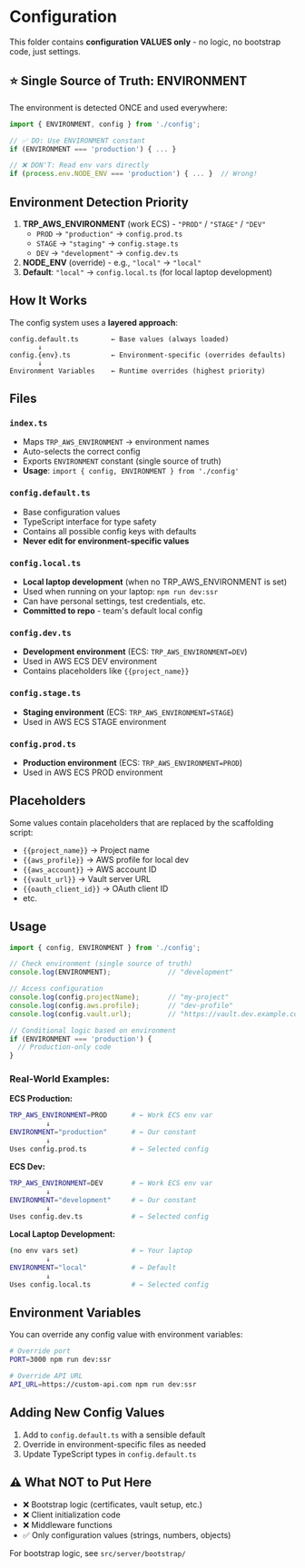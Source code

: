 # Configuration

This folder contains **configuration VALUES only** - no logic, no bootstrap code, just settings.

## ⭐ Single Source of Truth: ENVIRONMENT

The environment is detected ONCE and used everywhere:

```typescript
import { ENVIRONMENT, config } from './config';

// ✅ DO: Use ENVIRONMENT constant
if (ENVIRONMENT === 'production') { ... }

// ❌ DON'T: Read env vars directly
if (process.env.NODE_ENV === 'production') { ... }  // Wrong!
```

## Environment Detection Priority

1. **TRP_AWS_ENVIRONMENT** (work ECS) - `"PROD"` / `"STAGE"` / `"DEV"`
   - `PROD` → `"production"` → `config.prod.ts`
   - `STAGE` → `"staging"` → `config.stage.ts`
   - `DEV` → `"development"` → `config.dev.ts`
2. **NODE_ENV** (override) - e.g., `"local"` → `"local"`
3. **Default**: `"local"` → `config.local.ts` (for local laptop development)

## How It Works

The config system uses a **layered approach**:

```
config.default.ts        ← Base values (always loaded)
       ↓
config.{env}.ts          ← Environment-specific (overrides defaults)
       ↓
Environment Variables    ← Runtime overrides (highest priority)
```

## Files

### `index.ts`
- Maps `TRP_AWS_ENVIRONMENT` → environment names
- Auto-selects the correct config
- Exports `ENVIRONMENT` constant (single source of truth)
- **Usage**: `import { config, ENVIRONMENT } from './config'`

### `config.default.ts`
- Base configuration values
- TypeScript interface for type safety
- Contains all possible config keys with defaults
- **Never edit for environment-specific values**

### `config.local.ts`
- **Local laptop development** (when no TRP_AWS_ENVIRONMENT is set)
- Used when running on your laptop: `npm run dev:ssr`
- Can have personal settings, test credentials, etc.
- **Committed to repo** - team's default local config

### `config.dev.ts`
- **Development environment** (ECS: `TRP_AWS_ENVIRONMENT=DEV`)
- Used in AWS ECS DEV environment
- Contains placeholders like `{{project_name}}`

### `config.stage.ts`
- **Staging environment** (ECS: `TRP_AWS_ENVIRONMENT=STAGE`)
- Used in AWS ECS STAGE environment

### `config.prod.ts`
- **Production environment** (ECS: `TRP_AWS_ENVIRONMENT=PROD`)
- Used in AWS ECS PROD environment

## Placeholders

Some values contain placeholders that are replaced by the scaffolding script:

- `{{project_name}}` → Project name
- `{{aws_profile}}` → AWS profile for local dev
- `{{aws_account}}` → AWS account ID
- `{{vault_url}}` → Vault server URL
- `{{oauth_client_id}}` → OAuth client ID
- etc.

## Usage

```typescript
import { config, ENVIRONMENT } from './config';

// Check environment (single source of truth)
console.log(ENVIRONMENT);              // "development"

// Access configuration
console.log(config.projectName);       // "my-project"
console.log(config.aws.profile);       // "dev-profile"
console.log(config.vault.url);         // "https://vault.dev.example.com"

// Conditional logic based on environment
if (ENVIRONMENT === 'production') {
  // Production-only code
}
```

### Real-World Examples:

**ECS Production:**
```bash
TRP_AWS_ENVIRONMENT=PROD      # ← Work ECS env var
         ↓
ENVIRONMENT="production"      # ← Our constant
         ↓
Uses config.prod.ts           # ← Selected config
```

**ECS Dev:**
```bash
TRP_AWS_ENVIRONMENT=DEV       # ← Work ECS env var
         ↓
ENVIRONMENT="development"     # ← Our constant
         ↓
Uses config.dev.ts            # ← Selected config
```

**Local Laptop Development:**
```bash
(no env vars set)             # ← Your laptop
         ↓
ENVIRONMENT="local"           # ← Default
         ↓
Uses config.local.ts          # ← Selected config
```

## Environment Variables

You can override any config value with environment variables:

```bash
# Override port
PORT=3000 npm run dev:ssr

# Override API URL
API_URL=https://custom-api.com npm run dev:ssr
```

## Adding New Config Values

1. Add to `config.default.ts` with a sensible default
2. Override in environment-specific files as needed
3. Update TypeScript types in `config.default.ts`

## ⚠️ What NOT to Put Here

- ❌ Bootstrap logic (certificates, vault setup, etc.)
- ❌ Client initialization code
- ❌ Middleware functions
- ✅ Only configuration values (strings, numbers, objects)

For bootstrap logic, see `src/server/bootstrap/`
